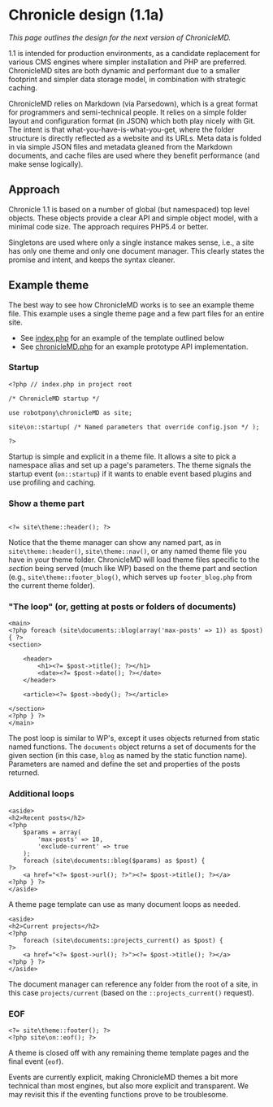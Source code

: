 # Chronicle design (1.1a)

*This page outlines the design for the next version of ChronicleMD.*

1.1 is intended for production environments, as a candidate replacement for various CMS engines where simpler installation and PHP are preferred. ChronicleMD sites are both dynamic and performant due to a smaller footprint and simpler data storage model, in combination with strategic caching.

ChronicleMD relies on Markdown (via Parsedown), which is a great format for programmers and semi-technical people. It relies on a simple folder layout and configuration format (in JSON) which both play nicely with Git. The intent is that what-you-have-is-what-you-get, where the folder structure is directly reflected as a website and its URLs. Meta data is folded in via simple JSON files and metadata gleaned from the Markdown documents, and cache files are used where they benefit performance (and make sense logically).

## Approach

Chronicle 1.1 is based on a number of global (but namespaced) top level objects. These objects provide a clear API and simple object model, with a minimal code size. The approach requires PHP5.4 or better.

Singletons are used where only a single instance makes sense, i.e., a site has only one theme and only one document manager. This clearly states the promise and intent, and keeps the syntax cleaner.

## Example theme

The best way to see how ChronicleMD works is to see an example theme file. This example uses a single theme page and a few part files for an entire site.

* See [index.php](index.php) for an example of the template outlined below
* See [chronicleMD.php](chronicleMD.php) for an example prototype API implementation.

### Startup

~~~~
<?php // index.php in project root

/* ChronicleMD startup */

use robotpony\chronicleMD as site;

site\on::startup( /* Named parameters that override config.json */ );

?>
~~~~

Startup is simple and explicit in a theme file. It allows a site to pick a namespace alias and set up a page's parameters. The theme signals the startup event (`on::startup`) if it wants to enable event based plugins and use profiling and caching.

### Show a theme part

~~~~

<?= site\theme::header(); ?>

~~~~

Notice that the theme manager can show any named part, as in `site\theme::header()`, `site\theme::nav()`, or any named theme file you have in your theme folder. ChronicleMD will load theme files specific to the *section* being served (much like WP) based on the theme part and section (e.g., `site\theme::footer_blog()`, which serves up `footer_blog.php` from the current theme folder).

### "The loop" (or, getting at posts or folders of documents)
~~~~
<main>
<?php foreach (site\documents::blog(array('max-posts' => 1)) as $post) { ?>
<section>

	<header>
		<h1><?= $post->title(); ?></h1>
		<date><?= $post->date(); ?></date>
	</header>

	<article><?= $post->body(); ?></article>
	
</section>
<?php } ?>
</main>
~~~~

The post loop is similar to WP's, except it uses objects returned from static named functions. The `documents` object returns a set of documents for the given section (in this case, `blog` as named by the static function name). Parameters are named and define the set and properties of the posts returned.

### Additional  loops

~~~~
<aside>
<h2>Recent posts</h2>
<?php 
	$params = array(
		'max-posts' => 10,
		'exclude-current' => true
	);
	foreach (site\documents::blog($params) as $post) { 
?>
	<a href="<?= $post->url(); ?>"><?= $post->title(); ?></a>
<?php } ?>
</aside>
~~~~

A theme page template can use as many document loops as needed.

~~~~
<aside>
<h2>Current projects</h2>
<?php 
	foreach (site\documents::projects_current() as $post) { 
?>
	<a href="<?= $post->url(); ?>"><?= $post->title(); ?></a>
<?php } ?>
</aside>
~~~~

The document manager can reference any folder from the root of a site, in this case `projects/current` (based on the `::projects_current()` request).

### EOF

~~~~
<?= site\theme::footer(); ?>
<?php site\on::eof(); ?>
~~~~

A theme is closed off with any remaining theme template pages and the final event (`eof`).

Events are currently explicit, making ChronicleMD themes a bit more technical than most engines, but also more explicit and transparent. We may revisit this if the eventing functions prove to be troublesome.

